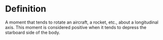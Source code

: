 # Definition

A moment that tends to rotate an aircraft, a rocket, etc., about a
longitudinal axis. This moment is considered positive when it tends to
depress the starboard side of the body.
